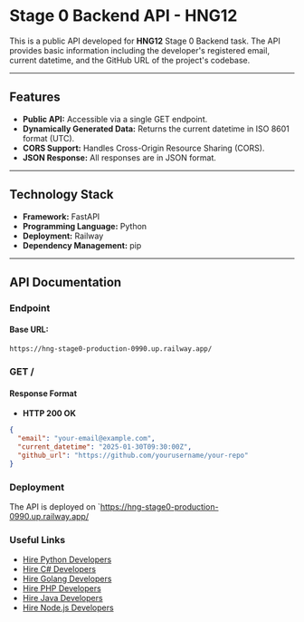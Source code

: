 # Stage 0 Backend API - HNG12

This is a public API developed for **HNG12** Stage 0 Backend task. The API provides basic information including the developer's registered email, current datetime, and the GitHub URL of the project's codebase.

---

## Features

- **Public API:** Accessible via a single GET endpoint.
- **Dynamically Generated Data:** Returns the current datetime in ISO 8601 format (UTC).
- **CORS Support:** Handles Cross-Origin Resource Sharing (CORS).
- **JSON Response:** All responses are in JSON format.

---

## Technology Stack

- **Framework:** FastAPI
- **Programming Language:** Python
- **Deployment:** Railway
- **Dependency Management:** pip

---

## API Documentation

### **Endpoint**
#### Base URL:
`https://hng-stage0-production-0990.up.railway.app/`

### **GET /**

#### **Response Format**
- **HTTP 200 OK**

```json
{
  "email": "your-email@example.com",
  "current_datetime": "2025-01-30T09:30:00Z",
  "github_url": "https://github.com/yourusername/your-repo"
}
```

### Deployment
The API is deployed on `https://hng-stage0-production-0990.up.railway.app/

### Useful Links
* [Hire Python Developers](https://hng.tech/hire/python-developers)
* [Hire C# Developers](https://hng.tech/hire/csharp-developers)
* [Hire Golang Developers](https://hng.tech/hire/golang-developers)
* [Hire PHP Developers](https://hng.tech/hire/php-developers)
* [Hire Java Developers](https://hng.tech/hire/java-developers)
* [Hire Node.js Developers](https://hng.tech/hire/nodejs-developers)






